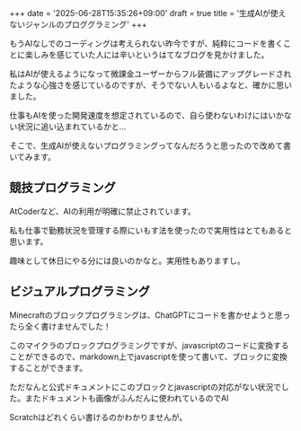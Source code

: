 +++
date = '2025-06-28T15:35:26+09:00'
draft = true
title = '生成AIが使えないジャンルのプロググラミング'
+++


もうAIなしでのコーディングは考えられない昨今ですが、純粋にコードを書くことに楽しみを感じていた人には辛いというはてなブログを見かけました。

私はAIが使えるようになって微課金ユーザーからフル装備にアップグレードされたような心強さを感じているのですが、そうでない人もいるよなと、確かに思いました。

仕事もAIを使った開発速度を想定されているので、自ら使わないわけにはいかない状況に追い込まれているかと…


そこで、生成AIが使えないプログラミングってなんだろうと思ったので改めて書いてみます。


## 競技プログラミング

AtCoderなど、AIの利用が明確に禁止されています。

私も仕事で勤務状況を管理する際にいもす法を使ったので実用性はとてもあると思います。

趣味として休日にやる分には良いのかなと。実用性もありますし。


## ビジュアルプログラミング

Minecraftのブロックプログラミングは、ChatGPTにコードを書かせようと思ったら全く書けませんでした！

このマイクラのブロックプログラミングですが、javascriptのコードに変換することができるので、markdown上でjavascriptを使って書いて、ブロックに変換することができます。

ただなんと公式ドキュメントにこのブロックとjavascriptの対応がない状況でした。またドキュメントも画像がふんだんに使われているのでAI

Scratchはどれくらい書けるのかわかりませんが。

